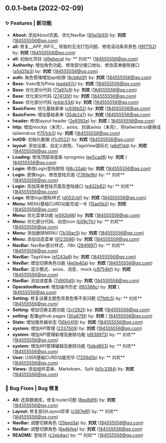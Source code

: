 ## 0.0.1-beta (2022-02-09)

### ✨ Features | 新功能

* **About:**
  添加About页面、优化NavBar ([85e0b93](https://github.com/LLiuHuan/arco-design-pro-vue/commit/85e0b93))
  by: **刘欢** (184555556@qq.com)
* **all:** 修复__APP_INFO__
  导致的无法打包问题、修改滚动条背景色 ([f9f7152](https://github.com/LLiuHuan/arco-design-pro-vue/commit/f9f7152))
  by: **刘欢** (184555556@qq.com)
* **all:** 初始化项目 ([d9ebeca](https://github.com/LLiuHuan/arco-design-pro-vue/commit/d9ebeca)) by: **
  刘欢** (184555556@qq.com)
* **Authority:**
  增加角色功能、修改部分接口地址、修改菜单删除接口 ([a5d25b3](https://github.com/LLiuHuan/arco-design-pro-vue/commit/a5d25b3))
  by: **刘欢** (184555556@qq.com)
* **auth:** 角色管理增加api权限 ([9cb6d3f](https://github.com/LLiuHuan/arco-design-pro-vue/commit/9cb6d3f))
  by: **刘欢** (184555556@qq.com)
* **Base:** Vuex改为Pinia ([eadd47c](https://github.com/LLiuHuan/arco-design-pro-vue/commit/eadd47c))
  by: **刘欢** (184555556@qq.com)
* **Base:** 优化部分代码 ([71a97c9](https://github.com/LLiuHuan/arco-design-pro-vue/commit/71a97c9))
  by: **刘欢** (184555556@qq.com)
* **Base:** 优化部分代码 ([274135f](https://github.com/LLiuHuan/arco-design-pro-vue/commit/274135f))
  by: **刘欢** (184555556@qq.com)
* **Base:** 优化部分代码 ([e4dc534](https://github.com/LLiuHuan/arco-design-pro-vue/commit/e4dc534))
  by: **刘欢** (184555556@qq.com)
* **BasicForm:** 优化基础表单 ([c936b52](https://github.com/LLiuHuan/arco-design-pro-vue/commit/c936b52))
  by: **刘欢** (184555556@qq.com)
* **BasicForm:** 增加基础表单 ([35db2d7](https://github.com/LLiuHuan/arco-design-pro-vue/commit/35db2d7))
  by: **刘欢** (184555556@qq.com)
* **header:** 修改layout
  header ([2e9392e](https://github.com/LLiuHuan/arco-design-pro-vue/commit/2e9392e)) by: **刘欢** (
  184555556@qq.com)
* **http:**
  增加mockjs（未完）、axios、封装axios（未完）、将tailwindcss替换成tailwindcss ([f751cb3](https://github.com/LLiuHuan/arco-design-pro-vue/commit/f751cb3))
  by: **刘欢** (184555556@qq.com)
* **InitDB:** 初始化数据 ([f1c9522](https://github.com/LLiuHuan/arco-design-pro-vue/commit/f1c9522))
  by: **刘欢** (184555556@qq.com)
* **layout:**
  添加设置、自定义颜色、TagsView国际化 ([a8df1dd](https://github.com/LLiuHuan/arco-design-pro-vue/commit/a8df1dd))
  by: **刘欢** (184555556@qq.com)
* **Loading:** 修改顶部进度条
  nprogress ([ee5cad6](https://github.com/LLiuHuan/arco-design-pro-vue/commit/ee5cad6)) by: **刘欢** (
  184555556@qq.com)
* **Login:** 修改Login登陆按钮 ([68c32ab](https://github.com/LLiuHuan/arco-design-pro-vue/commit/68c32ab))
  by: **刘欢** (184555556@qq.com)
* **Login:**
  更换logo、修改登陆页面 ([7769e9b](https://github.com/LLiuHuan/arco-design-pro-vue/commit/7769e9b)) by: **
  刘欢** (184555556@qq.com)
* **Login:**
  添加简单登陆页面及登陆接口 ([e402b82](https://github.com/LLiuHuan/arco-design-pro-vue/commit/e402b82)) by: **
  刘欢** (184555556@qq.com)
* **Logo:** 修改logo图标样式 ([d052cbf](https://github.com/LLiuHuan/arco-design-pro-vue/commit/d052cbf))
  by: **刘欢** (184555556@qq.com)
* **Menu:**
  MENU基础CURD功能完成一半 ([15ae5b2](https://github.com/LLiuHuan/arco-design-pro-vue/commit/15ae5b2))
  by: **刘欢** (184555556@qq.com)
* **Menu:** 优化菜单功能 ([e592b86](https://github.com/LLiuHuan/arco-design-pro-vue/commit/e592b86))
  by: **刘欢** (184555556@qq.com)
* **Menu:**
  优化部分代码、动态Icon ([b09c11c](https://github.com/LLiuHuan/arco-design-pro-vue/commit/b09c11c)) by: **
  刘欢** (184555556@qq.com)
* **Menu:** 添加删除MENU ([7b39ac5](https://github.com/LLiuHuan/arco-design-pro-vue/commit/7b39ac5))
  by: **刘欢** (184555556@qq.com)
* **Menu:** 添加动态菜单 ([9123586](https://github.com/LLiuHuan/arco-design-pro-vue/commit/9123586))
  by: **刘欢** (184555556@qq.com)
* **NavBar:**
  NavBar部分样式、i18n ([284f697](https://github.com/LLiuHuan/arco-design-pro-vue/commit/284f697)) by: **
  刘欢** (184555556@qq.com)
* **NavBar:** TagsView ([ef243a8](https://github.com/LLiuHuan/arco-design-pro-vue/commit/ef243a8))
  by: **刘欢** (184555556@qq.com)
* **NavBar:** 增加切换角色功能 ([4e0e40a](https://github.com/LLiuHuan/arco-design-pro-vue/commit/4e0e40a))
  by: **刘欢** (184555556@qq.com)
* **NavBar:**
  显示模式、axios、消息、mock ([c8754bf](https://github.com/LLiuHuan/arco-design-pro-vue/commit/c8754bf))
  by: **刘欢** (184555556@qq.com)
* **NavBar:** 添加进度条 ([7d900d5](https://github.com/LLiuHuan/arco-design-pro-vue/commit/7d900d5))
  by: **刘欢** (184555556@qq.com)
* **OperationRecord:**
  增加操作历史 ([f60386c](https://github.com/LLiuHuan/arco-design-pro-vue/commit/f60386c)) by: **刘欢** (
  184555556@qq.com)
* **Setting:**
  修复设置主题色背景色等不变问题 ([f7fdfc5](https://github.com/LLiuHuan/arco-design-pro-vue/commit/f7fdfc5)) by: **
  刘欢** (184555556@qq.com)
* **Setting:** 增加切换主题功能 ([2cf282f](https://github.com/LLiuHuan/arco-design-pro-vue/commit/2cf282f))
  by: **刘欢** (184555556@qq.com)
* **setting:** 配置github
  pages ([30a879f](https://github.com/LLiuHuan/arco-design-pro-vue/commit/30a879f)) by: **刘欢** (
  184555556@qq.com)
* **State:** 增加服务器状态 ([56b04f6](https://github.com/LLiuHuan/arco-design-pro-vue/commit/56b04f6))
  by: **刘欢** (184555556@qq.com)
* **system:** 增加API管理 ([2337509](https://github.com/LLiuHuan/arco-design-pro-vue/commit/2337509))
  by: **刘欢** (184555556@qq.com)
* **system:**
  增加API管理新增及删除功能 ([d938973](https://github.com/LLiuHuan/arco-design-pro-vue/commit/d938973)) by: **
  刘欢** (184555556@qq.com)
* **system:**
  增加API管理编辑及删除功能 ([5dbd853](https://github.com/LLiuHuan/arco-design-pro-vue/commit/5dbd853)) by: **
  刘欢** (184555556@qq.com)
* **User:**
  USER基础CURD功能完毕 ([7339d5b](https://github.com/LLiuHuan/arco-design-pro-vue/commit/7339d5b)) by: **
  刘欢** (184555556@qq.com)
* **Views:**
  添加组件菜单、Markdown、Split ([b0c3384](https://github.com/LLiuHuan/arco-design-pro-vue/commit/b0c3384))
  by: **刘欢** (184555556@qq.com)

### 🐛 Bug Fixes | Bug 修复

* **All:**
  还原数据库，修复router问题 ([8ea8df6](https://github.com/LLiuHuan/arco-design-pro-vue/commit/8ea8df6))
  by: **刘欢** (184555556@qq.com)
* **Layout:**
  修复部分Layout异常 ([c567e8f](https://github.com/LLiuHuan/arco-design-pro-vue/commit/c567e8f)) by: **
  刘欢** (184555556@qq.com)
* **NavBar:** 调整切换角色 ([25bed3a](https://github.com/LLiuHuan/arco-design-pro-vue/commit/25bed3a))
  by: **刘欢** (184555556@qq.com)
* **NavBar:** 调整切换角色 ([8a4bfee](https://github.com/LLiuHuan/arco-design-pro-vue/commit/8a4bfee))
  by: **刘欢** (184555556@qq.com)
* **README:** 登陆页 ([c2eb4ac](https://github.com/LLiuHuan/arco-design-pro-vue/commit/c2eb4ac)) by: **
  刘欢** (184555556@qq.com)



